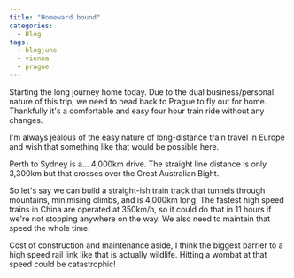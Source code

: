 ```yaml
---
title: "Homeward bound"
categories:
  - Blog
tags:
  - blogjune
  - vienna
  - prague
---
```


Starting the long journey home today. Due to the dual business/personal nature of this trip, we need to head back to Prague to fly out for
home. Thankfully it's a comfortable and easy four hour train ride without any changes.

I'm always jealous of the easy nature of long-distance train travel in Europe and wish that something like that would be possible here.

Perth to Sydney is a... 4,000km drive. The straight line distance is only 3,300km but that crosses over the Great Australian Bight.

So let's say we can build a straight-ish train track that tunnels through mountains, minimising climbs, and is 4,000km long. The fastest
high speed trains in China are operated at 350km/h, so it could do that in 11 hours if we're not stopping anywhere on the way. We also
need to maintain that speed the whole time.

Cost of construction and maintenance aside, I think the biggest barrier to a high speed rail link like that is actually wildlife. Hitting
a wombat at that speed could be catastrophic!